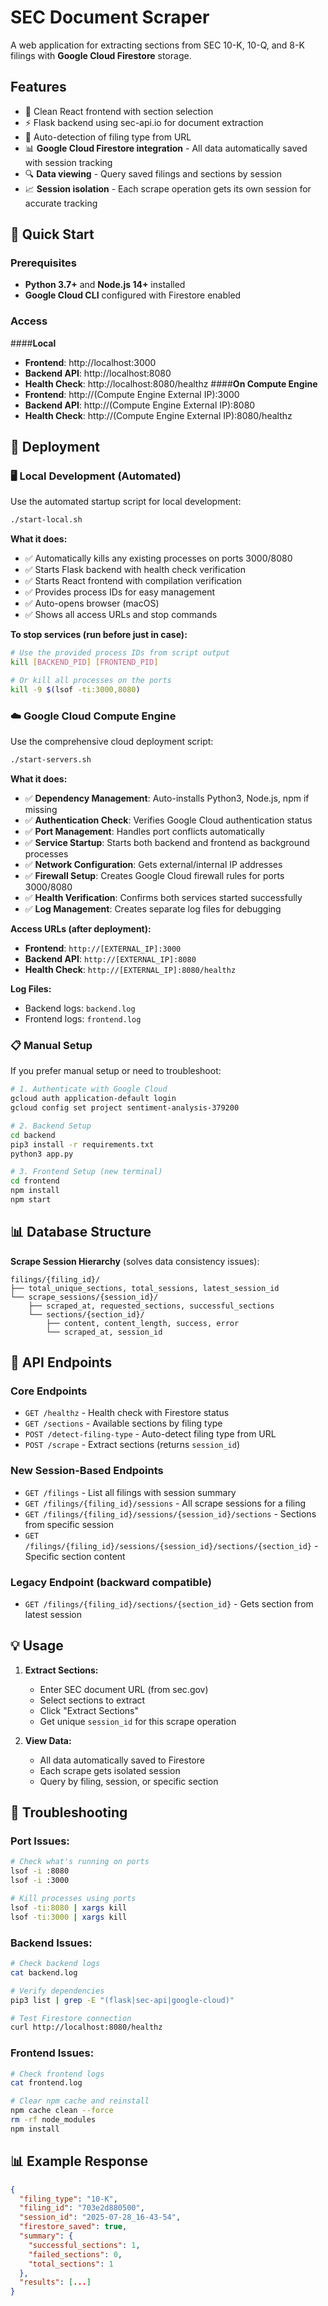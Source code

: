 # SEC Document Scraper

A web application for extracting sections from SEC 10-K, 10-Q, and 8-K filings with **Google Cloud Firestore** storage.

## Features

- 🎯 Clean React frontend with section selection  
- ⚡ Flask backend using sec-api.io for document extraction
- 🤖 Auto-detection of filing type from URL
- 📊 **Google Cloud Firestore integration** - All data automatically saved with session tracking
- 🔍 **Data viewing** - Query saved filings and sections by session
- 📈 **Session isolation** - Each scrape operation gets its own session for accurate tracking

## 🚀 Quick Start

### **Prerequisites**
- **Python 3.7+** and **Node.js 14+** installed
- **Google Cloud CLI** configured with Firestore enabled

### **Access**
####**Local**
- **Frontend**: http://localhost:3000
- **Backend API**: http://localhost:8080
- **Health Check**: http://localhost:8080/healthz
####**On Compute Engine**
- **Frontend**: http://(Compute Engine External IP):3000
- **Backend API**: http://(Compute Engine External IP):8080
- **Health Check**: http://(Compute Engine External IP):8080/healthz

## 🚀 Deployment

### **🖥️ Local Development (Automated)**

Use the automated startup script for local development:

```bash
./start-local.sh
```

**What it does:**
- ✅ Automatically kills any existing processes on ports 3000/8080
- ✅ Starts Flask backend with health check verification
- ✅ Starts React frontend with compilation verification
- ✅ Provides process IDs for easy management
- ✅ Auto-opens browser (macOS)
- ✅ Shows all access URLs and stop commands

**To stop services (run before just in case):**
```bash
# Use the provided process IDs from script output
kill [BACKEND_PID] [FRONTEND_PID]

# Or kill all processes on the ports
kill -9 $(lsof -ti:3000,8080)
```

### **☁️ Google Cloud Compute Engine**

Use the comprehensive cloud deployment script:

```bash
./start-servers.sh
```

**What it does:**
- ✅ **Dependency Management**: Auto-installs Python3, Node.js, npm if missing
- ✅ **Authentication Check**: Verifies Google Cloud authentication status
- ✅ **Port Management**: Handles port conflicts automatically
- ✅ **Service Startup**: Starts both backend and frontend as background processes
- ✅ **Network Configuration**: Gets external/internal IP addresses
- ✅ **Firewall Setup**: Creates Google Cloud firewall rules for ports 3000/8080
- ✅ **Health Verification**: Confirms both services started successfully
- ✅ **Log Management**: Creates separate log files for debugging

**Access URLs (after deployment):**
- **Frontend**: `http://[EXTERNAL_IP]:3000`
- **Backend API**: `http://[EXTERNAL_IP]:8080`
- **Health Check**: `http://[EXTERNAL_IP]:8080/healthz`

**Log Files:**
- Backend logs: `backend.log`
- Frontend logs: `frontend.log`

### **📋 Manual Setup**

If you prefer manual setup or need to troubleshoot:

```bash
# 1. Authenticate with Google Cloud
gcloud auth application-default login
gcloud config set project sentiment-analysis-379200

# 2. Backend Setup
cd backend
pip3 install -r requirements.txt
python3 app.py

# 3. Frontend Setup (new terminal)
cd frontend
npm install
npm start
```

## 📊 Database Structure

**Scrape Session Hierarchy** (solves data consistency issues):
```
filings/{filing_id}/
├── total_unique_sections, total_sessions, latest_session_id
└── scrape_sessions/{session_id}/
    ├── scraped_at, requested_sections, successful_sections
    └── sections/{section_id}/
        ├── content, content_length, success, error
        └── scraped_at, session_id
```

## 🔌 API Endpoints

### **Core Endpoints**
- `GET /healthz` - Health check with Firestore status
- `GET /sections` - Available sections by filing type
- `POST /detect-filing-type` - Auto-detect filing type from URL
- `POST /scrape` - Extract sections (returns `session_id`)

### **New Session-Based Endpoints**
- `GET /filings` - List all filings with session summary
- `GET /filings/{filing_id}/sessions` - All scrape sessions for a filing
- `GET /filings/{filing_id}/sessions/{session_id}/sections` - Sections from specific session
- `GET /filings/{filing_id}/sessions/{session_id}/sections/{section_id}` - Specific section content

### **Legacy Endpoint** (backward compatible)
- `GET /filings/{filing_id}/sections/{section_id}` - Gets section from latest session

## 💡 Usage

1. **Extract Sections:**
   - Enter SEC document URL (from sec.gov)
   - Select sections to extract
   - Click "Extract Sections"
   - Get unique `session_id` for this scrape operation

2. **View Data:**
   - All data automatically saved to Firestore
   - Each scrape gets isolated session
   - Query by filing, session, or specific section

## 🔧 Troubleshooting

### **Port Issues:**
```bash
# Check what's running on ports
lsof -i :8080
lsof -i :3000

# Kill processes using ports
lsof -ti:8080 | xargs kill
lsof -ti:3000 | xargs kill
```

### **Backend Issues:**
```bash
# Check backend logs
cat backend.log

# Verify dependencies
pip3 list | grep -E "(flask|sec-api|google-cloud)"

# Test Firestore connection
curl http://localhost:8080/healthz
```

### **Frontend Issues:**
```bash
# Check frontend logs
cat frontend.log

# Clear npm cache and reinstall
npm cache clean --force
rm -rf node_modules
npm install
```

## 📊 Example Response

```json
{
  "filing_type": "10-K",
  "filing_id": "703e2d880500",
  "session_id": "2025-07-28_16-43-54",
  "firestore_saved": true,
  "summary": {
    "successful_sections": 1,
    "failed_sections": 0,
    "total_sections": 1
  },
  "results": [...]
}

```
